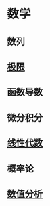 <link rel='stylesheet' href='../style/index.css'>

# 数学

## 数列

## [极限](./Limit/index.html)

## 函数导数

## 微分积分

## [线性代数](./LinearAlgebra/index.html)

## 概率论

## [数值分析](./DataAnalysis/index.html)